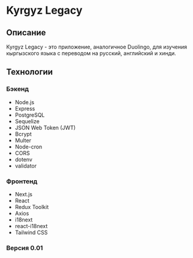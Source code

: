 # Kyrgyz Legacy

## Описание

Kyrgyz Legacy - это приложение, аналогичное Duolingo, для изучения кыргызского языка с переводом на русский, английский и хинди.

## Технологии

### Бэкенд

- Node.js
- Express
- PostgreSQL
- Sequelize
- JSON Web Token (JWT)
- Bcrypt
- Multer
- Node-cron
- CORS
- dotenv
- validator

### Фронтенд

- Next.js
- React
- Redux Toolkit
- Axios
- i18next
- react-i18next
- Tailwind CSS

### Версия 0.01